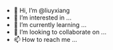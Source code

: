 - 👋 Hi, I’m @liuyxiang
- 👀 I’m interested in ...
- 🌱 I’m currently learning ...
- 💞️ I’m looking to collaborate on ...
- 📫 How to reach me ...

<!---
liuyxiang/liuyxiang is a ✨ special ✨ repository because its `README.md` (this file) appears on your GitHub profile.
You can click the Preview link to take a look at your changes.
--->
